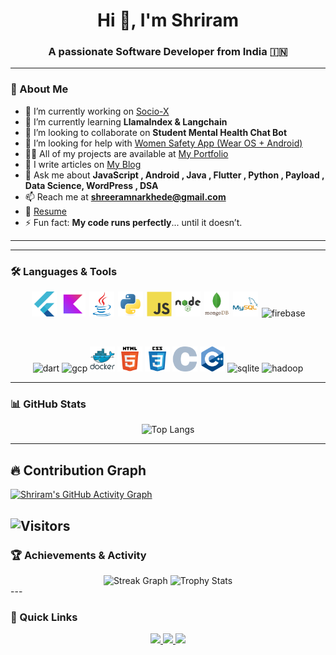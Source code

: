 <h1 align="center">Hi 👋, I'm Shriram</h1>
<h3 align="center">A passionate Software Developer from India 🇮🇳</h3>

---

### 🚀 About Me

- 🔭 I’m currently working on [Socio-X](https://github.com/ShriramNarkhede/Sociox-Mern-ChatApp.git)
- 🌱 I’m currently learning **LlamaIndex & Langchain**
- 👯 I’m looking to collaborate on **Student Mental Health Chat Bot**
- 🤝 I’m looking for help with [Women Safety App (Wear OS + Android)](https://github.com/ShriramNarkhede/womenSafetyApp.git)
- 👨‍💻 All of my projects are available at [My Portfolio](https://shriramnarkhede.vercel.app/)
- 📝 I write articles on [My Blog](https://shriramsblog4.wordpress.com/)
- 💬 Ask me about **JavaScript , Android , Java , Flutter , Python , Payload , Data Science, WordPress , DSA**
- 📫 Reach me at **shreeramnarkhede@gmail.com**
- 📄 [Resume](https://drive.google.com/file/d/19ttiUs6KxEn6SqRbQZkucl3KioSXtZiR/view?usp=drive_link)
- ⚡ Fun fact: **My code runs perfectly**... until it doesn’t.
---


---

### 🛠️ Languages & Tools
<p align="center">
  <img src="https://raw.githubusercontent.com/devicons/devicon/master/icons/flutter/flutter-original.svg" alt="flutter" width="40" height="40" style="margin-left: 2px;" />
  <img src="https://raw.githubusercontent.com/devicons/devicon/master/icons/kotlin/kotlin-original.svg" alt="kotlin" width="40" height="40" style="margin-left: 2px;" />
  <img src="https://raw.githubusercontent.com/devicons/devicon/master/icons/java/java-original.svg" alt="java" width="40" height="40" style="margin-left: 2px;" />
  <img src="https://raw.githubusercontent.com/devicons/devicon/master/icons/python/python-original.svg" alt="python" width="40" height="40" style="margin-left: 2px;" />
  <img src="https://raw.githubusercontent.com/devicons/devicon/master/icons/javascript/javascript-original.svg" alt="javascript" width="40" height="40" style="margin-left: 2px;" />
  <img src="https://raw.githubusercontent.com/devicons/devicon/master/icons/nodejs/nodejs-original-wordmark.svg" alt="nodejs" width="40" height="40" style="margin-left: 2px;" />
  <img src="https://raw.githubusercontent.com/devicons/devicon/master/icons/mongodb/mongodb-original-wordmark.svg" alt="mongodb" width="40" height="40" style="margin-left: 2px;" />
  <img src="https://raw.githubusercontent.com/devicons/devicon/master/icons/mysql/mysql-original-wordmark.svg" alt="mysql" width="40" height="40" style="margin-left: 2px;" />
  <img src="https://www.vectorlogo.zone/logos/firebase/firebase-icon.svg" alt="firebase" width="40" height="40" style="margin-left: 2px;" />
</p>

<br>
<p align="center">
  
  <img src="https://www.vectorlogo.zone/logos/dartlang/dartlang-icon.svg" alt="dart" width="40" height="40" />
  <img src="https://www.vectorlogo.zone/logos/google_cloud/google_cloud-icon.svg" alt="gcp" width="40" height="40"/>
  <img src="https://raw.githubusercontent.com/devicons/devicon/master/icons/docker/docker-original-wordmark.svg" alt="docker" width="40" height="40"/>
  <img src="https://raw.githubusercontent.com/devicons/devicon/master/icons/html5/html5-original-wordmark.svg" alt="html5" width="40" height="40"/>
  <img src="https://raw.githubusercontent.com/devicons/devicon/master/icons/css3/css3-original-wordmark.svg" alt="css3" width="40" height="40"/>
  <img src="https://raw.githubusercontent.com/devicons/devicon/master/icons/c/c-original.svg" alt="c" width="40" height="40"/>
  <img src="https://raw.githubusercontent.com/devicons/devicon/master/icons/cplusplus/cplusplus-original.svg" alt="cplusplus" width="40" height="40"/>
  <img src="https://www.vectorlogo.zone/logos/sqlite/sqlite-icon.svg" alt="sqlite" width="40" height="40"/>
  <img src="https://www.vectorlogo.zone/logos/apache_hadoop/apache_hadoop-icon.svg" alt="hadoop" width="40" height="40"/>
</p>


---

### 📊 GitHub Stats


<p align="center">
  <img src="https://github-readme-stats.vercel.app/api/top-langs/?username=ShriramNarkhede&layout=compact&theme=radical&hide_border=true" alt="Top Langs" />
</p>

---


## 🔥 Contribution Graph
[![Shriram's GitHub Activity Graph](https://github-readme-activity-graph.vercel.app/graph?username=ShriramNarkhede&bg_color=000000&color=fa7900&line=fb8c1d&point=fb3b02&area=true&hide_border=true)](https://github.com/ashutosh00710/github-readme-activity-graph)

![Visitors](https://komarev.com/ghpvc/?username=ShriramNarkhede&color=orange&style=flat)
---

### 🏆 Achievements & Activity

<div align="center">
  <img src="https://streak-stats.demolab.com?user=ShriramNarkhede&locale=en&mode=daily&theme=dracula&hide_border=false&border_radius=5" height="150" alt="Streak Graph"/>
  <img src="https://github-profile-trophy.vercel.app/?username=ShriramNarkhede&theme=dracula&column=-1&row=1" height="150" alt="Trophy Stats"/>
</div>
---

### 🔗 Quick Links

<div align="center">

<a href="https://www.linkedin.com/in/shriram09/">
  <img src="https://img.shields.io/static/v1?message=LinkedIn&logo=linkedin&label=&color=0077B5&logoColor=white&style=for-the-badge"  />
</a>

<a href="https://www.instagram.com/shreeram_narkhede/">
  <img src="https://img.shields.io/static/v1?message=Instagram&logo=instagram&label=&color=E4405F&logoColor=white&style=for-the-badge" />
</a>
<a href="https://shriramsblog4.wordpress.com/">
  <img src="https://img.shields.io/static/v1?message=Blog&logo=wordpress&label=&color=21759B&logoColor=white&style=for-the-badge" />
</a>
</div>
